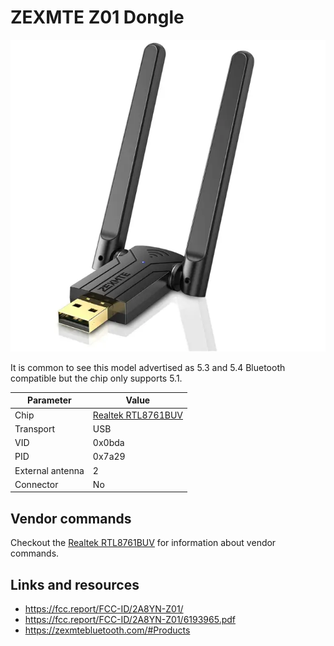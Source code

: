 # ZEXMTE Z01 Dongle

![ZEXMTE Z01](ZEXMTE_Z01.webp)

It is common to see this model advertised as 5.3 and 5.4 Bluetooth compatible but the chip only supports 5.1.

| Parameter        | Value                                            |
| ---------------- | ------------------------------------------------ |
| Chip             | [Realtek RTL8761BUV](Chip_Realtek_RTL8761BUV.md) |
| Transport        | USB                                              |
| VID              | 0x0bda                                           |
| PID              | 0x7a29                                           |
| External antenna | 2                                                |
| Connector        | No                                               |

## Vendor commands

Checkout the [Realtek RTL8761BUV](Chip_Realtek_RTL8761BUV.md) for information about vendor commands.

## Links and resources

- <https://fcc.report/FCC-ID/2A8YN-Z01/>
- <https://fcc.report/FCC-ID/2A8YN-Z01/6193965.pdf>
- <https://zexmtebluetooth.com/#Products>
